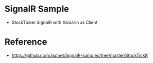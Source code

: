# SignalR Sample
- StockTicker SignalR with Xamarin as Client

# Reference
- https://github.com/aspnet/SignalR-samples/tree/master/StockTickR
